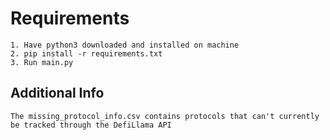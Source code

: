 # Requirements
```
1. Have python3 downloaded and installed on machine
2. pip install -r requirements.txt
3. Run main.py
```

## Additional Info
```
The missing_protocol_info.csv contains protocols that can't currently be tracked through the DefiLlama API
```